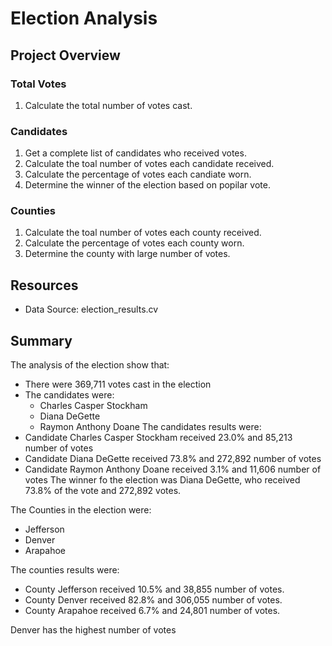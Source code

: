 # Election Analysis

## Project Overview

### Total Votes
1. Calculate the total number of votes cast.
### Candidates
1. Get a complete list of candidates who received votes.
2. Calculate the toal number of votes each candidate received.
3. Calculate the percentage of votes each candiate worn.
4. Determine the winner of the election based on popilar vote.
### Counties
1. Calculate the toal number of votes each county received.
2. Calculate the percentage of votes each county worn.
3. Determine the county with large number of votes.
## Resources
- Data Source: election_results.cv
## Summary
The analysis of the election show that:
- There were 369,711 votes cast in the election
- The candidates were:
  - Charles Casper Stockham
  - Diana DeGette
  - Raymon Anthony Doane
The candidates results were:
- Candidate Charles Casper Stockham received 23.0% and 85,213 number of votes
- Candidate Diana DeGette received 73.8% and 272,892 number of votes
- Candidate Raymon Anthony Doane received 3.1% and 11,606 number of votes
The winner fo the election was Diana DeGette, who received 73.8% of the vote and 272,892 votes.

The Counties in the election were:
- Jefferson
- Denver
- Arapahoe

The counties results were:
- County Jefferson received 10.5% and 38,855 number of votes.
- County Denver received 82.8% and 306,055 number of votes.
- County Arapahoe received 6.7% and 24,801 number of votes.

Denver has the highest number of votes

